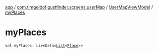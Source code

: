 [app](../../index.md) / [com.timgeldof.gustfinder.screens.userMap](../index.md) / [UserMapViewModel](index.md) / [myPlaces](./my-places.md)

# myPlaces

`val myPlaces: LiveData<`[`List`](https://kotlinlang.org/api/latest/jvm/stdlib/kotlin.collections/-list/index.html)`<`[`Place`](../../com.timgeldof.gustfinder.database/-place/index.md)`>>`